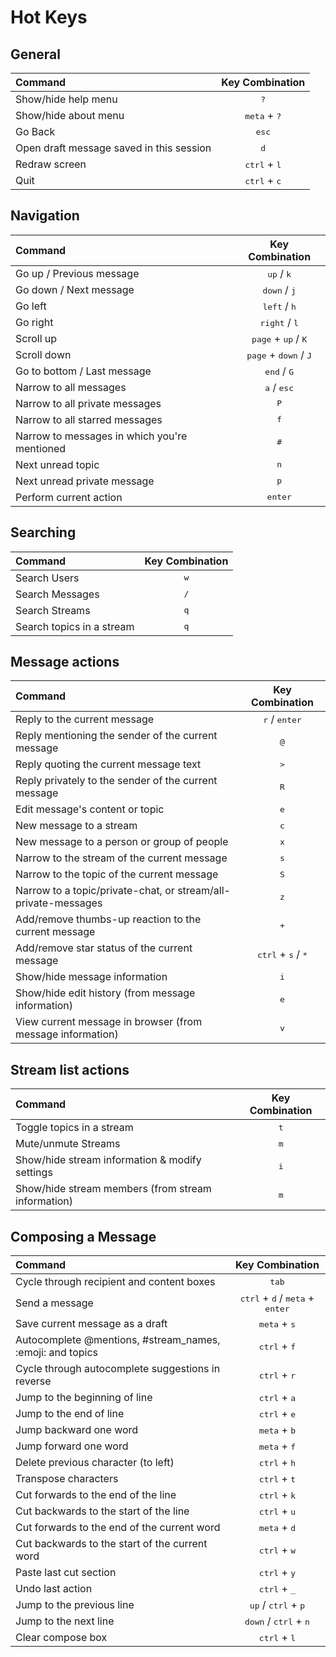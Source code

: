 <!--- Generated automatically by tools/generate_hotkeys.py -->
<!--- Do not modify -->

# Hot Keys
## General
|Command|Key Combination|
| :--- | :---: |
|Show/hide help menu|<kbd>?</kbd>|
|Show/hide about menu|<kbd>meta</kbd> + <kbd>?</kbd>|
|Go Back|<kbd>esc</kbd>|
|Open draft message saved in this session|<kbd>d</kbd>|
|Redraw screen|<kbd>ctrl</kbd> + <kbd>l</kbd>|
|Quit|<kbd>ctrl</kbd> + <kbd>c</kbd>|

## Navigation
|Command|Key Combination|
| :--- | :---: |
|Go up / Previous message|<kbd>up</kbd> / <kbd>k</kbd>|
|Go down / Next message|<kbd>down</kbd> / <kbd>j</kbd>|
|Go left|<kbd>left</kbd> / <kbd>h</kbd>|
|Go right|<kbd>right</kbd> / <kbd>l</kbd>|
|Scroll up|<kbd>page</kbd> + <kbd>up</kbd> / <kbd>K</kbd>|
|Scroll down|<kbd>page</kbd> + <kbd>down</kbd> / <kbd>J</kbd>|
|Go to bottom / Last message|<kbd>end</kbd> / <kbd>G</kbd>|
|Narrow to all messages|<kbd>a</kbd> / <kbd>esc</kbd>|
|Narrow to all private messages|<kbd>P</kbd>|
|Narrow to all starred messages|<kbd>f</kbd>|
|Narrow to messages in which you're mentioned|<kbd>#</kbd>|
|Next unread topic|<kbd>n</kbd>|
|Next unread private message|<kbd>p</kbd>|
|Perform current action|<kbd>enter</kbd>|

## Searching
|Command|Key Combination|
| :--- | :---: |
|Search Users|<kbd>w</kbd>|
|Search Messages|<kbd>/</kbd>|
|Search Streams|<kbd>q</kbd>|
|Search topics in a stream|<kbd>q</kbd>|

## Message actions
|Command|Key Combination|
| :--- | :---: |
|Reply to the current message|<kbd>r</kbd> / <kbd>enter</kbd>|
|Reply mentioning the sender of the current message|<kbd>@</kbd>|
|Reply quoting the current message text|<kbd>></kbd>|
|Reply privately to the sender of the current message|<kbd>R</kbd>|
|Edit message's content or topic|<kbd>e</kbd>|
|New message to a stream|<kbd>c</kbd>|
|New message to a person or group of people|<kbd>x</kbd>|
|Narrow to the stream of the current message|<kbd>s</kbd>|
|Narrow to the topic of the current message|<kbd>S</kbd>|
|Narrow to a topic/private-chat, or stream/all-private-messages|<kbd>z</kbd>|
|Add/remove thumbs-up reaction to the current message|<kbd>+</kbd>|
|Add/remove star status of the current message|<kbd>ctrl</kbd> + <kbd>s</kbd> / <kbd>*</kbd>|
|Show/hide message information|<kbd>i</kbd>|
|Show/hide edit history (from message information)|<kbd>e</kbd>|
|View current message in browser (from message information)|<kbd>v</kbd>|

## Stream list actions
|Command|Key Combination|
| :--- | :---: |
|Toggle topics in a stream|<kbd>t</kbd>|
|Mute/unmute Streams|<kbd>m</kbd>|
|Show/hide stream information & modify settings|<kbd>i</kbd>|
|Show/hide stream members (from stream information)|<kbd>m</kbd>|

## Composing a Message
|Command|Key Combination|
| :--- | :---: |
|Cycle through recipient and content boxes|<kbd>tab</kbd>|
|Send a message|<kbd>ctrl</kbd> + <kbd>d</kbd> / <kbd>meta</kbd> + <kbd>enter</kbd>|
|Save current message as a draft|<kbd>meta</kbd> + <kbd>s</kbd>|
|Autocomplete @mentions, #stream_names, :emoji: and topics|<kbd>ctrl</kbd> + <kbd>f</kbd>|
|Cycle through autocomplete suggestions in reverse|<kbd>ctrl</kbd> + <kbd>r</kbd>|
|Jump to the beginning of line|<kbd>ctrl</kbd> + <kbd>a</kbd>|
|Jump to the end of line|<kbd>ctrl</kbd> + <kbd>e</kbd>|
|Jump backward one word|<kbd>meta</kbd> + <kbd>b</kbd>|
|Jump forward one word|<kbd>meta</kbd> + <kbd>f</kbd>|
|Delete previous character (to left)|<kbd>ctrl</kbd> + <kbd>h</kbd>|
|Transpose characters|<kbd>ctrl</kbd> + <kbd>t</kbd>|
|Cut forwards to the end of the line|<kbd>ctrl</kbd> + <kbd>k</kbd>|
|Cut backwards to the start of the line|<kbd>ctrl</kbd> + <kbd>u</kbd>|
|Cut forwards to the end of the current word|<kbd>meta</kbd> + <kbd>d</kbd>|
|Cut backwards to the start of the current word|<kbd>ctrl</kbd> + <kbd>w</kbd>|
|Paste last cut section|<kbd>ctrl</kbd> + <kbd>y</kbd>|
|Undo last action|<kbd>ctrl</kbd> + <kbd>_</kbd>|
|Jump to the previous line|<kbd>up</kbd> / <kbd>ctrl</kbd> + <kbd>p</kbd>|
|Jump to the next line|<kbd>down</kbd> / <kbd>ctrl</kbd> + <kbd>n</kbd>|
|Clear compose box|<kbd>ctrl</kbd> + <kbd>l</kbd>|

